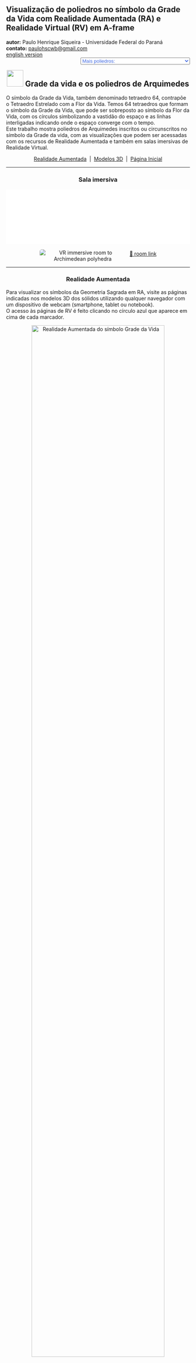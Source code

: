 <link rel="stylesheet" href="../../scripts/style.css">
<meta charset="utf-8">
<link rel="icon" type="image/png" href="../vr/salas/imagens/icone.png">
<h2>Visualização de poliedros no símbolo da Grade da Vida com Realidade Aumentada (RA) e Realidade Virtual (RV) em A-frame</h2>
<b>autor:</b> Paulo Henrique Siqueira - Universidade Federal do Paraná
<br><b>contato:</b> <a href="#"> paulohscwb@gmail.com </a>
<br><a href="https://paulohscwb.github.io/grid-of-life/archimedes/">english version</a>
<form style="margin: 0 auto; float:right; text-align:right; width:100%; margin-bottom:15px;">
	<select id="url" onchange="urlHandler(this.value)" style="color:royalblue;">
		<option disabled selected>Mais poliedros:</option>
		<option disabled value="../../archimedes/pt-br/">Poliedros de Arquimedes</option>
		<!--<option value="../../biscribed/pt-br/">Poliedros biscritos</option>-->
		<option value="../../catalan/pt-br/">Poliedros de Catalan</option>
		<option value="../../joined/pt-br/">Cascos convexos de Arquimedes e de Catalan</option>
		<!--<option value="../../nonconvex/pt-br/">Poliedros não convexos</option>
		<option value="../../propellor/pt-br/">Poliedros de hélice</option>
		<option value="../../toroids/pt-br/">Toroides poliédricos</option>-->
	</select>
</form>
<script>
function urlHandler(value) {                               
    window.location.assign(`${value}`);
}
</script>

<p id="p1"></p>
  <h2 align="center"><img src="../vr/salas/imagens/icone.png" style="margin-bottom:-10px" width="45"> Grade da vida e os poliedros de Arquimedes</h2>
   O símbolo da Grade da Vida, também denominado tetraedro 64, contrapõe o Tetraedro Estrelado com a Flor da Vida. Temos 64 tetraedros que formam o símbolo da Grade da Vida, que pode ser sobreposto ao símbolo da Flor da Vida, com os círculos simbolizando a vastidão do espaço e as linhas interligadas indicando onde o espaço converge com o tempo.
<br>Este trabalho mostra poliedros de Arquimedes inscritos ou circunscritos no símbolo da Grade da vida, com as visualizações que podem ser acessadas com os recursos de Realidade Aumentada e também em salas imersivas de Realidade Virtual.
 <p align="center"><a href="#ra">Realidade Aumentada</a><span>&nbsp;&nbsp;|&nbsp;&nbsp;</span><a href="#m3d">Modelos 3D</a><span>&nbsp;&nbsp;|&nbsp;&nbsp;</span><a href="../../pt-br/">Página Inicial</a></p>
<hr>
 <h3 align="center">Sala imersiva</h3>
  <div class="embed-container"><iframe width="100%" src="../sala.htm" title="Sala Imersiva dos poliedros de Arquimedes" frameborder="0" loading="lazy"></iframe></div>
  <p align="center"><img align="middle" src="../vr/salas/videos/archimedes.gif" style="max-width: 47%; border-radius:5px; margin-right:10px" loading="lazy" alt="VR immersive room to Archimedean polyhedra"/><a href="../sala.htm" target="_blank">&#x1f517; room link</a></p> 
  <hr>
  <h3 id="ra" align="center">Realidade Aumentada</h3>
  Para visualizar os símbolos da Geometria Sagrada em RA, visite as páginas indicadas nos modelos 3D dos sólidos utilizando qualquer navegador com um dispositivo de webcam (smartphone, tablet ou notebook).
<br>O acesso às páginas de RV é feito clicando no círculo azul que aparece em cima de cada marcador.
<p align="center"><img style="border-radius:7px;" alt="Realidade Aumentada do símbolo Grade da Vida" src="../ar/example.png" width="85%"></p>
<hr>
<h3 id="m3d" align="center">Modelos 3D</h3>
<iframe width="560" height="315" style="max-width:100%" src="https://www.youtube.com/embed/videoseries?list=PLy0I_lGW8HxUnQp7BMJS5m8ATRTtQvhIW" title="YouTube video player" frameborder="0" allow="accelerometer; autoplay; clipboard-write; encrypted-media; gyroscope; picture-in-picture; web-share" allowfullscreen></iframe>
<h4>1. Cuboctaedro</h4>
<a href="../vr/GridOfLife_Cuboctahedron.htm" target="_blank" title="modelo 3D" class="fotoA"><img src="../ar/0A.png" class="foto" alt="Grade da vida - Cuboctaedro"></a><img src="../ar/0.png" class="qr">
 <br><br><br>O cuboctaedro de Arquimedes representa o Vetor de Equilíbrio de energia. O cuboctaedro corresponde à sétima circunferência do símbolo da Semente da Vida e os vértices deste sólido aparecem sobrepostos ou com correspondência a algumas interseções das linhas do símbolo da Grade da Vida.
 <br><br><br>
<a href="../ra.html" class="raAR" title="Realidade aumentada" target="_blank"></a>
<hr>
<h4>2. Rombicuboctaedro</h4>
<a href="../vr/GridOfLife_Rhombicuboctahedron.htm" target="_blank" title="modelo 3D" class="fotoA"><img src="../ar/1A.png" class="foto" alt="Grade da vida - Rombicuboctaedro"></a><img src="../ar/1.png" class="qr">
 <br><br><br>Grande parte do fascínio do símbolo da Grade da Vida vem do número 64, que surge recorrentemente na natureza, nas construções e no misticismo. Um rombicuboctaedro pode ser inscrito no símbolo da Grade da Vida.
 <br><br><br>
<a href="../ra.html" class="raAR" title="Realidade aumentada" target="_blank"></a>
<hr>
<h4>3. Cubo Snub</h4>
<a href="../vr/GridOfLife_SnubCube.htm" target="_blank" title="modelo 3D" class="fotoA"><img src="../ar/2A.png" class="foto" alt="Grade da vida - Cubo Snub"></a><img src="../ar/2.png" class="qr">
 <br><br><br>Alguns exemplos que podemos citar são: na computação, onde o número de 64 bits de memória é essencial; nos jogos clássicos de xadrez ou damas, que possuem 64 casas em seus tabuleiros; ou em textos sagrados do Hinduísmo, que faz referência a 64 tantras. Um cubo snub pode ser inscrito no símbolo da Grade da Vida.
 <br><br><br>
<a href="../ra.html" class="raAR" title="Realidade aumentada" target="_blank"></a>
<hr>
<h4>4. Cubo Truncado</h4>
<a href="../vr/GridOfLife_TruncatedCube.htm" target="_blank" title="modelo 3D" class="fotoA"><img src="../ar/3A.png" class="foto" alt="Grade da vida - Cubo Truncado"></a><img src="../ar/3.png" class="qr">
 <br><br><br>Grande parte do fascínio do símbolo da Grade da Vida vem do número 64, que surge recorrentemente na natureza, nas construções e no misticismo. Um cubo truncado pode ser inscrito no símbolo da Grade da Vida.
 <br><br><br>
<a href="../ra.html" class="raAR" title="Realidade aumentada" target="_blank"></a>
<hr>
<h4>5. Cuboctaedro Truncado</h4>
<a href="../vr/GridOfLife_TruncatedCuboctahedron.htm" target="_blank" title="modelo 3D" class="fotoA"><img src="../ar/4A.png" class="foto" alt="Grade da vida - Cuboctaedro Truncado"></a><img src="../ar/4.png" class="qr">
 <br><br><br>Alguns exemplos que podemos citar são: na computação, onde o número de 64 bits de memória é essencial; nos jogos clássicos de xadrez ou damas, que possuem 64 casas em seus tabuleiros; ou em textos sagrados do Hinduísmo, que faz referência a 64 tantras. Um cuboctaedro truncado pode ser inscrito no símbolo da Grade da Vida.
 <br><br><br>
<a href="../ra.html" class="raAR" title="Realidade aumentada" target="_blank"></a>
<hr>
<h4>6. Octaedro Truncado</h4>
<a href="../vr/GridOfLife_TruncatedOctahedron.htm" target="_blank" title="modelo 3D" class="fotoA"><img src="../ar/5A.png" class="foto" alt="Grade da vida - Octaedro Truncado"></a><img src="../ar/5.png" class="qr">
 <br><br><br>Grande parte do fascínio do símbolo da Grade da Vida vem do número 64, que surge recorrentemente na natureza, nas construções e no misticismo. Um octaedro truncado pode ser inscrito no símbolo da Grade da Vida.
 <br><br><br>
<a href="../ra.html" class="raAR" title="Realidade aumentada" target="_blank"></a>
<hr>
<h4>7. Tetraedro Truncado</h4>
<a href="../vr/GridOfLife_TruncatedTetrahedron.htm" target="_blank" title="modelo 3D" class="fotoA"><img src="../ar/6A.png" class="foto" alt="Grade da vida - Tetraedro Truncado"></a><img src="../ar/6.png" class="qr">
 <br><br><br>Alguns exemplos que podemos citar são: na computação, onde o número de 64 bits de memória é essencial; nos jogos clássicos de xadrez ou damas, que possuem 64 casas em seus tabuleiros; ou em textos sagrados do Hinduísmo, que faz referência a 64 tantras. Um tetraedro truncado pode ser inscrito no símbolo da Grade da Vida.
 <br><br><br>
<a href="../ra.html" class="raAR" title="Realidade aumentada" target="_blank"></a>
<hr>
<h4>8. Tetraedro Truncado Estrelado</h4>
<a href="../vr/GridOfLife_TruncatedTetrahedronStar.htm" target="_blank" title="modelo 3D" class="fotoA"><img src="../ar/7A.png" class="foto" alt="Grade da vida - Tetraedro Truncado Estrelado"></a><img src="../ar/7.png" class="qr">
 <br><br><br>Grande parte do fascínio do símbolo da Grade da Vida vem do número 64, que surge recorrentemente na natureza, nas construções e no misticismo. Um tetraedro truncado estrelado pode ser inscrito no símbolo da Grade da Vida.
 <br><br><br>
<a href="../ra.html" class="raAR" title="Realidade aumentada" target="_blank"></a>
<p class="topop"><a href="#p1" class="topo">voltar ao topo</a></p>
<hr>

<br><a rel="license" href="http://creativecommons.org/licenses/by-nc-nd/4.0/"><img alt="Licença Creative Commons" style="border-width:0" src="https://i.creativecommons.org/l/by-nc-nd/4.0/88x31.png" loading="lazy"/></a><br /><span xmlns:dct="http://purl.org/dc/terms/" property="dct:title">Grid of life and the Archimedean polyhedra: Visualization of symbols with Augmented Reality and Virtual Reality</span> de <a xmlns:cc="http://creativecommons.org/ns#" href="https://paulohscwb.github.io/grid-of-life/archimedes/pt-br/" property="cc:attributionName" rel="cc:attributionURL">Paulo Henrique Siqueira</a> está licenciado com uma Licença <a rel="license" href="http://creativecommons.org/licenses/by-nc-nd/4.0/">Creative Commons Atribuição-NãoComercial-SemDerivações 4.0 Internacional</a>.

<h4>Como citar este trabalho:</h4> 
<p>Siqueira, P.H., "Grid of life and the Archimedean polyhedra: Visualization of symbols with Augmented Reality and Virtual Reality". Disponível em: <https://paulohscwb.github.io/grid-of-life/archimedes/pt-br/>, Fevereiro de 2025.</p>
<!--<a target="_blank" href="https://doi.org/10.5281/zenodo.8272770"><img src="https://zenodo.org/badge/DOI/10.5281/zenodo.8272770.svg" alt="DOI"></a>-->
<br><br><b>Referências:</b>
<br>Pardesco. "Sacred Geometry Art, Symbols & Meanings". <a href="https://pardesco.com/blogs/news/sacred-geometry-art-symbols-meanings" target="_blank">https://pardesco.com/blogs/news/sacred-geometry-art-symbols-meanings</a>
<br>Weisstein, Eric W. "Polyhedra" From MathWorld-A Wolfram Web Resource. <a href="https://mathworld.wolfram.com/topics/Polyhedra.html" target="_blank">https://mathworld.wolfram.com/topics/Polyhedra.html</a>
<br>Wikipedia <a href="https://en.wikipedia.org/wiki/en.wikipedia.org/wiki/Platonic_solid" target="_blank">https://en.wikipedia.org/wiki/Platonic_solid</a>
<br>Solar System Scope. "Solar Textures: Stars and Milky Way". <a href="http://dmccooey.com/polyhedra/" target="_blank">https://www.solarsystemscope.com/textures/</a>

